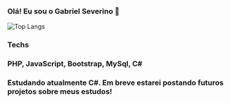 
### Olá! Eu sou o Gabriel Severino 👋

![Top Langs](https://github-readme-stats.vercel.app/api/top-langs/?username=gabrielfsev&size_weight=0.5&count_weight=0.5)

### Techs
### PHP, JavaScript, Bootstrap, MySql, C#

### Estudando atualmente C#. Em breve estarei postando futuros projetos sobre meus estudos!
